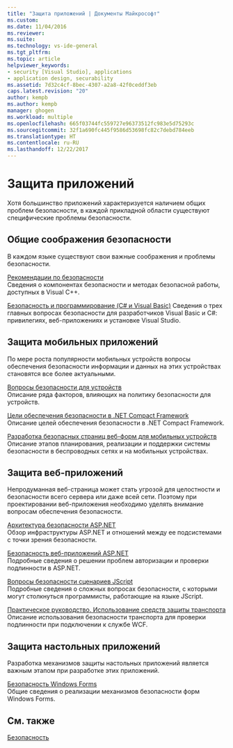 ```yaml
---
title: "Защита приложений | Документы Майкрософт"
ms.custom: 
ms.date: 11/04/2016
ms.reviewer: 
ms.suite: 
ms.technology: vs-ide-general
ms.tgt_pltfrm: 
ms.topic: article
helpviewer_keywords:
- security [Visual Studio], applications
- application design, securability
ms.assetid: 7d32c4cf-8bec-4307-a2a8-42f0ceddf3eb
caps.latest.revision: "20"
author: kempb
ms.author: kempb
manager: ghogen
ms.workload: multiple
ms.openlocfilehash: 665f03744fc559727e96373512fc983e5d75293c
ms.sourcegitcommit: 32f1a690fc445f9586d53698fc82c7debd784eeb
ms.translationtype: HT
ms.contentlocale: ru-RU
ms.lasthandoff: 12/22/2017
---
```

# <a name="securing-applications"></a>Защита приложений
Хотя большинство приложений характеризуется наличием общих проблем безопасности, в каждой прикладной области существуют специфические проблемы безопасности.  
  
## <a name="general-security-considerations"></a>Общие соображения безопасности  
 В каждом языке существуют свои важные соображения и проблемы безопасности.  
  
 [Рекомендации по безопасности](/cpp/top/security-best-practices-for-cpp)  
 Сведения о компонентах безопасности и методах безопасной работы, доступных в Visual C++.  
  
 [Безопасность и программирование (C# и Visual Basic)](https://msdn.microsoft.com/en-us/library/ms233782(v=vs.100).aspx)  
 Сведения о трех главных вопросах безопасности для разработчиков Visual Basic и C#: привилегиях, веб-приложениях и установке Visual Studio.  
  
## <a name="securing-mobile-applications"></a>Защита мобильных приложений  
 По мере роста популярности мобильных устройств вопросы обеспечения безопасности информации и данных на этих устройствах становятся все более актуальными.  
  
 [Вопросы безопасности для устройств](http://msdn.microsoft.com/en-us/45fab484-8718-452e-8210-04fda3c6cb87)  
 Описание ряда факторов, влияющих на политику безопасности для устройств.  
  
 [Цели обеспечения безопасности в .NET Compact Framework](http://msdn.microsoft.com/en-us/64ac2770-e2bc-40a3-abbf-56c8a2c0e364)  
 Описание целей обеспечения безопасности в .NET Compact Framework.  
  
 [Разработка безопасных страниц веб-форм для мобильных устройств](http://msdn.microsoft.com/en-us/b69727c1-f81f-4221-a116-8f92f769365f)  
 Описание этапов планирования, реализации и поддержки системы безопасности в беспроводных сетях и на мобильных устройствах.  
  
## <a name="securing-web-applications"></a>Защита веб-приложений  
 Непродуманная веб-страница может стать угрозой для целостности и безопасности всего сервера или даже всей сети. Поэтому при проектировании веб-приложения необходимо уделять внимание вопросам обеспечения безопасности.  
  
 [Архитектура безопасности ASP.NET](http://msdn.microsoft.com/Library/c34d6f4f-f64d-4697-bd32-02dd2ddf726f)  
 Обзор инфраструктуры ASP.NET и отношений между ее подсистемами с точки зрения безопасности.  
  
 [Безопасность веб-приложений ASP.NET](http://msdn.microsoft.com/Library/658d0430-1644-4744-b52d-08b0d6fcacb8)  
 Подробные сведения о решении проблем авторизации и проверки подлинности в ASP.NET.  
  
 [Вопросы безопасности сценариев JScript](http://msdn.microsoft.com/en-us/8572efc9-071a-472d-a1a4-f0a3b42644c1)  
 Подробные сведения о сложных вопросах безопасности, с которыми могут столкнуться программисты, работающие на языке JScript.  
  
 [Практическое руководство. Использование средств защиты транспорта](http://msdn.microsoft.com/en-us/16210e41-5492-4cc8-9002-7366b1fc7297)  
 Описание использования безопасности транспорта для проверки подлинности при подключении к службе WCF.  
  
## <a name="securing-desktop-applications"></a>Защита настольных приложений  
 Разработка механизмов защиты настольных приложений является важным этапом при разработке этих приложений.  
  
 [Безопасность Windows Forms](/dotnet/framework/winforms/windows-forms-security)  
 Общие сведения о реализации механизмов безопасности форм Windows Forms.  
  
## <a name="see-also"></a>См. также  
 [Безопасность](../ide/security-in-visual-studio.md)